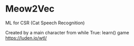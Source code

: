 # Meow2Vec
ML for CSR (Cat Speech Recognition)

Created by a main character from while True: learn() game
https://luden.io/wtl/
